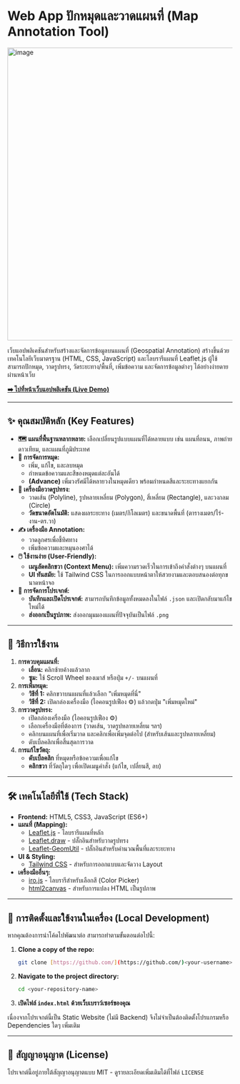 # Web App ปักหมุดและวาดแผนที่ (Map Annotation Tool)

<img width="1097" height="656" alt="image" src="https://github.com/user-attachments/assets/5140edd7-a3b9-46c2-be42-8ec3b4cbe066" />


เว็บแอปพลิเคชันสำหรับสร้างและจัดการข้อมูลบนแผนที่ (Geospatial Annotation) สร้างขึ้นด้วยเทคโนโลยีเว็บมาตรฐาน (HTML, CSS, JavaScript) และไลบรารีแผนที่ Leaflet.js ผู้ใช้สามารถปักหมุด, วาดรูปทรง, วัดระยะทาง/พื้นที่, เพิ่มข้อความ และจัดการข้อมูลต่างๆ ได้อย่างง่ายดายผ่านหน้าเว็บ

**[➡️ ไปที่หน้าเว็บแอปพลิเคชัน (Live Demo)](https://bokoboss.github.io/map-tools/)**

---

## ✨ คุณสมบัติหลัก (Key Features)

* **🗺️ แผนที่พื้นฐานหลากหลาย:** เลือกเปลี่ยนรูปแบบแผนที่ได้หลายแบบ เช่น แผนที่ถนน, ภาพถ่ายดาวเทียม, และแผนที่ภูมิประเทศ
* **📍 การจัดการหมุด:**
    * เพิ่ม, แก้ไข, และลบหมุด
    * กำหนดข้อความและสีของหมุดแต่ละอันได้
    * **(Advance)** เพิ่มวงรัศมีได้หลายวงในหมุดเดียว พร้อมกำหนดสีและระยะทางแยกกัน
* **📐 เครื่องมือวาดรูปทรง:**
    * วาดเส้น (Polyline), รูปหลายเหลี่ยม (Polygon), สี่เหลี่ยม (Rectangle), และวงกลม (Circle)
    * **วัดขนาดอัตโนมัติ:** แสดงผลระยะทาง (เมตร/กิโลเมตร) และขนาดพื้นที่ (ตารางเมตร/ไร่-งาน-ตร.วา)
* **✍️ เครื่องมือ Annotation:**
    * วาดลูกศรเพื่อชี้ทิศทาง
    * เพิ่มข้อความและหมุนองศาได้
* **🖱️ ใช้งานง่าย (User-Friendly):**
    * **เมนูลัดคลิกขวา (Context Menu):** เพิ่มความรวดเร็วในการเข้าถึงคำสั่งต่างๆ บนแผนที่
    * **UI ทันสมัย:** ใช้ Tailwind CSS ในการออกแบบหน้าตาให้สวยงามและตอบสนองต่อทุกขนาดหน้าจอ
* **💾 การจัดการโปรเจกต์:**
    * **บันทึกและเปิดโปรเจกต์:** สามารถบันทึกข้อมูลทั้งหมดลงในไฟล์ `.json` และเปิดกลับมาแก้ไขใหม่ได้
    * **ส่งออกเป็นรูปภาพ:** ส่งออกมุมมองแผนที่ปัจจุบันเป็นไฟล์ `.png`

---

## 🚀 วิธีการใช้งาน

1.  **การควบคุมแผนที่:**
    * **เลื่อน:** คลิกซ้ายค้างแล้วลาก
    * **ซูม:** ใช้ Scroll Wheel ของเมาส์ หรือปุ่ม `+/-` บนแผนที่
2.  **การเพิ่มหมุด:**
    * **วิธีที่ 1:** คลิกขวาบนแผนที่แล้วเลือก "เพิ่มหมุดที่นี่"
    * **วิธีที่ 2:** เปิดกล่องเครื่องมือ (ไอคอนรูปเฟือง ⚙️) แล้วกดปุ่ม "เพิ่มหมุดใหม่"
3.  **การวาดรูปทรง:**
    * เปิดกล่องเครื่องมือ (ไอคอนรูปเฟือง ⚙️)
    * เลือกเครื่องมือที่ต้องการ (วาดเส้น, วาดรูปหลายเหลี่ยม ฯลฯ)
    * คลิกบนแผนที่เพื่อเริ่มวาด และคลิกเพื่อเพิ่มจุดต่อไป (สำหรับเส้นและรูปหลายเหลี่ยม)
    * ดับเบิ้ลคลิกเพื่อสิ้นสุดการวาด
4.  **การแก้ไขวัตถุ:**
    * **ดับเบิ้ลคลิก** ที่หมุดหรือข้อความเพื่อแก้ไข
    * **คลิกขวา** ที่วัตถุใดๆ เพื่อเปิดเมนูคำสั่ง (แก้ไข, เปลี่ยนสี, ลบ)

---

## 🛠️ เทคโนโลยีที่ใช้ (Tech Stack)

* **Frontend:** HTML5, CSS3, JavaScript (ES6+)
* **แผนที่ (Mapping):**
    * [Leaflet.js](https://leafletjs.com/) - ไลบรารีแผนที่หลัก
    * [Leaflet.draw](https://github.com/Leaflet/Leaflet.draw) - ปลั๊กอินสำหรับวาดรูปทรง
    * [Leaflet-GeomUtil](https://github.com/makinacorpus/Leaflet.GeometryUtil) - ปลั๊กอินสำหรับคำนวณพื้นที่และระยะทาง
* **UI & Styling:**
    * [Tailwind CSS](https://tailwindcss.com/) - สำหรับการออกแบบและจัดวาง Layout
* **เครื่องมืออื่นๆ:**
    * [iro.js](https://iro.js.org/) - ไลบรารีสำหรับเลือกสี (Color Picker)
    * [html2canvas](https://html2canvas.hertzen.com/) - สำหรับการแปลง HTML เป็นรูปภาพ

---

## 📂 การติดตั้งและใช้งานในเครื่อง (Local Development)

หากคุณต้องการนำโค้ดไปพัฒนาต่อ สามารถทำตามขั้นตอนต่อไปนี้:

1.  **Clone a copy of the repo:**
    ```bash
    git clone [https://github.com/](https://github.com/)<your-username>/<your-repository-name>.git
    ```
2.  **Navigate to the project directory:**
    ```bash
    cd <your-repository-name>
    ```
3.  **เปิดไฟล์ `index.html` ด้วยเว็บเบราว์เซอร์ของคุณ**

เนื่องจากโปรเจกต์นี้เป็น Static Website (ไม่มี Backend) จึงไม่จำเป็นต้องติดตั้งโปรแกรมหรือ Dependencies ใดๆ เพิ่มเติม

---

## 📄 สัญญาอนุญาต (License)

โปรเจกต์นี้อยู่ภายใต้สัญญาอนุญาตแบบ MIT - ดูรายละเอียดเพิ่มเติมได้ที่ไฟล์ `LICENSE`
</markdown>
